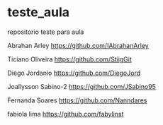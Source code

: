 # teste_aula
repositorio teste para aula 

Abrahan Arley
https://github.com/IAbrahanArley

Ticiano Oliveira
https://github.com/StiigGit

Diego Jordanio
https://github.com/DiegoJord

Joallysson Sabino-2
https://github.com/JSabino95

Fernanda Soares
https://github.com/Nanndares

fabiola lima
https://github.com/fabylinst
